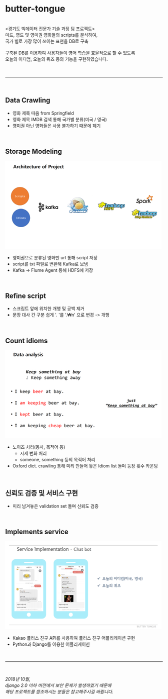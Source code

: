 # butter-tongue
<br>
<경기도 빅데이터 전문가 기술 과정 팀 프로젝트>
<br>
미드, 영드 및 영미권 영화들의 scripts를 분석하여,
<br>
국가 별로 가장 많이 쓰이는 표현을 DB로 구축
<br><br>
구축된 DB를 이용하여 사용자들이 영어 학습을 효율적으로 할 수 있도록
<br>
오늘의 이디엄, 오늘의 퀴즈 등의 기능을 구현하였습니다.
<br><br><br>

------

<br>

## Data Crawling
- 영화 제목 따옴 from Springfield
- 영화 제목 IMDB 검색 통해 국가별 분류(미국 / 영국)
- 영미권 아닌 영화들은 사용 불가하기 때문에 폐기
<br>

## Storage Modeling
![modeling](./imgs/arch.png)
- 영미권으로 분류된 영화만 url 통해 script 저장
- script를 txt 파일로 변환해 Kafka로 보냄 
- Kafka -> Flume Agent 통해 HDFS에 저장
<br>

## Refine script
- 스크립트 앞에 위치한 개행 및 공백 제거
- 문장 대사 간 구분 쉽게 '. '를 '.₩n' 으로 변경 -> 개행
<br>

## Count idioms
![modeling](./imgs/noise.png)
- 노이즈 처리(동사, 목적어 등)
    - 시제 변화 처리
    - someone, something 등의 목적어 처리
- Oxford dict. crawling 통해 미리 만들어 놓은 Idiom list 돌며 등장 횟수 카운팅
<br>

## 신뢰도 검증 및 서비스 구현
- 미리 남겨놓은 validation set 돌며 신뢰도 검증
<br>

## Implements service
![modeling](./imgs/service.png)
- Kakao 플러스 친구 API를 사용하여 플러스 친구 어플리케이션 구현
- Python과 Django를 이용한 어플리케이션
<br>

------

<br>

*2018년 10월, <br>
django 2.0 이하 버전에서 보안 문제가 발생하였기 때문에<br>
해당 프로젝트를 참조하시는 분들은 참고해주시길 바랍니다.*


